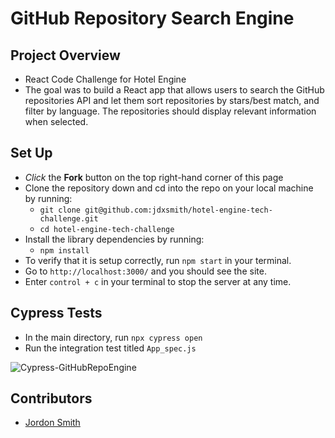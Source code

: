 # GitHub Repository Search Engine

## Project Overview
- React Code Challenge for Hotel Engine
- The goal was to build a React app that allows users to search the GitHub repositories API and let them sort repositories by stars/best match, and filter by language.  The repositories should display relevant information when selected.

## Set Up

* *Click* the **Fork** button on the top right-hand corner of this page
* Clone the repository down and cd into the repo on your local machine by running:
  * `git clone git@github.com:jdxsmith/hotel-engine-tech-challenge.git`
  * `cd hotel-engine-tech-challenge`
* Install the library dependencies by running:
  * `npm install`
* To verify that it is setup correctly, run `npm start` in your terminal.
* Go to `http://localhost:3000/` and you should see the site.
* Enter `control + c` in your terminal to stop the server at any time.

## Cypress Tests

- In the main directory, run `npx cypress open`
- Run the integration test titled `App_spec.js`

![Cypress-GitHubRepoEngine](https://user-images.githubusercontent.com/67242223/121563993-36890380-c9d8-11eb-888a-e22cb53a3ae6.gif)

## Contributors

- [Jordon Smith](https://github.com/jdxsmith)
